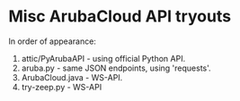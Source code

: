 # Misc ArubaCloud API tryouts

In order of appearance:

1. attic/PyArubaAPI - using official Python API.
1. aruba.py - same JSON endpoints, using 'requests'.
1. ArubaCloud.java - WS-API.
1. try-zeep.py - WS-API
